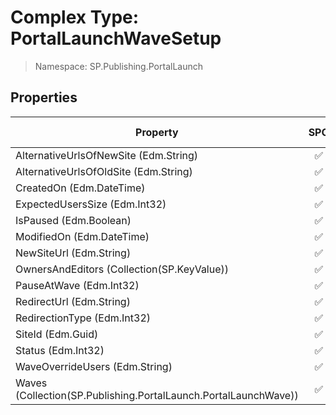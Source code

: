 # Complex Type: PortalLaunchWaveSetup

> Namespace: SP.Publishing.PortalLaunch

## Properties

Property | SPO | SP 2019 | SP 2016 | SP 2013
----------|:---:|:-------:|:-------:|:-------:
AlternativeUrlsOfNewSite (Edm.String) | ✅ | ❌ | ❌ | ❌
AlternativeUrlsOfOldSite (Edm.String) | ✅ | ❌ | ❌ | ❌
CreatedOn (Edm.DateTime) | ✅ | ❌ | ❌ | ❌
ExpectedUsersSize (Edm.Int32) | ✅ | ❌ | ❌ | ❌
IsPaused (Edm.Boolean) | ✅ | ❌ | ❌ | ❌
ModifiedOn (Edm.DateTime) | ✅ | ❌ | ❌ | ❌
NewSiteUrl (Edm.String) | ✅ | ❌ | ❌ | ❌
OwnersAndEditors (Collection(SP.KeyValue)) | ✅ | ❌ | ❌ | ❌
PauseAtWave (Edm.Int32) | ✅ | ❌ | ❌ | ❌
RedirectUrl (Edm.String) | ✅ | ❌ | ❌ | ❌
RedirectionType (Edm.Int32) | ✅ | ❌ | ❌ | ❌
SiteId (Edm.Guid) | ✅ | ❌ | ❌ | ❌
Status (Edm.Int32) | ✅ | ❌ | ❌ | ❌
WaveOverrideUsers (Edm.String) | ✅ | ❌ | ❌ | ❌
Waves (Collection(SP.Publishing.PortalLaunch.PortalLaunchWave)) | ✅ | ❌ | ❌ | ❌
